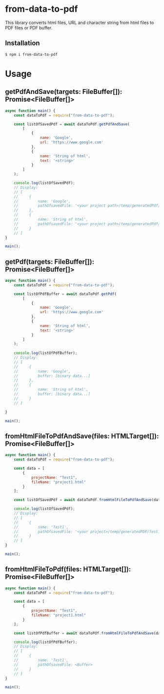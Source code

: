 # from-data-to-pdf
This library converts html files, URL and character string from html files to PDF files or PDF buffer.

## Installation
```$ npm i from-data-to-pdf```

# Usage

## getPdfAndSave(targets: FileBuffer[]): Promise<FileBuffer[]>
```js
async function main() {
    const dataToPdf = require("from-data-to-pdf");

    const listOfSavedPdf = await dataToPdf.getPdfAndSave(
        [
            {
                name: 'Google',
                url: 'https://www.google.com'
            },
            {
                name: 'String of html',
                text: '<string>'
            }
        ]
    );

    console.log(listOfSavedPdf);
    // Display:
    // [
    //     {
    //         name: 'Google',
    //         pathOfsavedFile: '<your project path>/temp/generatedPdf/Google1614854566504.pdf',
    //     },
    //     {
    //         name: 'String of html',
    //         pathOfsavedFile: '<your project path>/temp/generatedPdf/Strin-of-html1614854568915.pdf',
    //     }
    // ]
}

main();
```

## getPdf(targets: FileBuffer[]): Promise<FileBuffer[]>
```js
async function main() {
    const dataToPdf = require("from-data-to-pdf");

    const listOfPdfBuffer = await dataToPdf.getPdf(
        [
            {
                name: 'Google',
                url: 'https://www.google.com'
            },
            {
                name: 'String of html',
                text: '<string>'
            }
        ]
    );
    
    console.log(listOfPdfBuffer);
    // Display:
    // [
    //     {
    //         name: 'Google',
    //         buffer: [binary data...]
    //     },
    //     {
    //         name: 'String of html',
    //         buffer: [binary data...]
    //     }
    // ]

}

main();
```

## fromHtmlFileToPdfAndSave(files: HTMLTarget[]): Promise<FileBuffer[]>
```js
async function main() {
    const dataToPdf = require("from-data-to-pdf");

    const data = [
        {
            projectName: "Test1",
            fileName: "project1.html"
        }
    ];

    const listOfSavedPdf = await dataToPdf.fromHtmlFileToPdfAndSave(data);

    console.log(listOfSavedPdf);
    // Display:
    // [
    //     {
    //         name: 'Test1',
    //         pathOfsavedFile: '<your project>/temp/generatedPDF/Test11614887750982.pdf'
    //     }
    // ]
}

main();
```

## fromHtmlFileToPdf(files: HTMLTarget[]): Promise<FileBuffer[]>
```js
async function main() {
    const dataToPdf = require("from-data-to-pdf");

    const data = [
        {
            projectName: "Test1",
            fileName: "project1.html"
        }
    ];

    const listOfPdfBuffer = await dataToPdf.fromHtmlFileToPdfAndSave(data);

    console.log(listOfPdfBuffer);
    // Display:
    // [
    //     {
    //         name: 'Test1',
    //         pathOfsavedFile: <Buffer>
    //     }
    // ]
}

main();
```